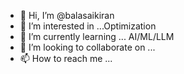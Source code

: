 - 👋 Hi, I’m @balasaikiran
- 👀 I’m interested in ...Optimization
- 🌱 I’m currently learning ... AI/ML/LLM
- 💞️ I’m looking to collaborate on ...
- 📫 How to reach me ...

<!---
balasaikiran/balasaikiran is a ✨ special ✨ repository because its `README.md` (this file) appears on your GitHub profile.
You can click the Preview link to take a look at your changes.
--->
